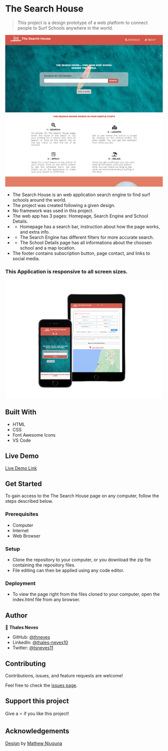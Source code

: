 # The Search House

> This project is a design prototype of a web platform to connect people to Surf Schools anywhere in the world.

![screenshot](/assets/images/screenshot.png)

- The Search House is an web application search engine to find surf schools around the world.
- The project was created following a given design.
- No framework was used in this project.
- The web app has 3 pages: Homepage, Search Engine and School Details.
- - Homepage has a search bar, instruction about how the page works, and extra info.
- - The Search Engine has different filters for more accurate search.
- - The School Details page has all informations about the choosen school and a map location.
- The footer contains subscription button, page contact, and links to social media.


### This Application is responsive to all screen sizes.

![screenshot](/assets/images/responsive-screenshot.png)

## Built With

- HTML
- CSS
- Font Awesome Icons
- VS Code

## Live Demo

[Live Demo Link](https://thneves.github.io/Capstone/)

## Get Started

To gain access to the The Search House page on any computer, follow the steps described below.

### Prerequisites

- Computer
- Internet
- Web Browser

### Setup

- Clone the repository to your computer, or you download the zip file containing the repository files.
- File editing can then be applied using any code editor.

### Deployment

- To view the page right from the files cloned to your computer, open the index.html file from any browser.

## Author

👤 **Thales Neves**

- GitHub: [@thneves](https://github.com/thneves)
- LinkedIn: [@thales-neves10](https://www.linkedin.com/in/thales-neves10/)
- Twitter: [@tsneves11](https://twitter.com/tsneves11)


## Contributing

Contributions, issues, and feature requests are welcome!

Feel free to check the [issues page](https://github.com/thneves/Capstone/issues).

## Support this project

Give a :star: if you like this project!

## Acknowledgements

[Design](https://www.behance.net/gallery/25563385/PatashuleKE) by [Mathew Njuguna](https://www.behance.net/mathewnjuguna)
